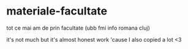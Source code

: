 # materiale-facultate
tot ce mai am de prin facultate (ubb fmi info romana cluj)
<p> it's not much but it's almost honest work 'cause I also copied a lot <3 </p>

